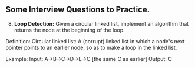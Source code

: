 ## Some Interview Questions to Practice.

<!-- 1. **Remove Dups:** Write code to remove duplicates from an unsorted linked list.

2. **Return Kth to Last:** Implement an algorithm to find the kth to last element of a singly linked list.

3. **Delete Middle Node:** Implement an algorithm to delete a node in the middle (i.e., any node but the first and last node, not necessarily the exact middle) of a singly linked list, given only access to that node.

Example:
Input: the node c from the linked list a->b->c->d->e->f
Result: nothing is returned, but the new linked list looks like a->b->d->e->f -->

<!-- 4. **Partition:** Write code to partition a linked list around a value x, such that all nodes less than x come before all nodes greater than or equal to x. If x is contained within the list, the values of x only need to be after the elements less than x (see below). The partition element x can appear anywhere in the "right partition"; it does not need to appear between the left and right partitions. -->
<!--
Example:
Input: 3->5->8->5->10->2->1 [partition = 5]
Output: 3->1->2->10->5->5->8 -->

<!-- 5. **Sum Lists:** You have numbers represented by a linked list, where each node contains a single digit. The digits are stored in reverse order, such that the 1's digit is at the head of the list. Write a function that adds the two numbers and returns the sum as a linked list.

Example:
Input: (7->1->6) + (5->9->2). That is 617 + 295.
Output: 2->1->9. That is, 912.
Follow Up:
Suppose the digits are stored in forward order. Repeat the above problem.
Example:
Input: (6->1->7) + (2->9->5). That is, 617 + 295.
Output: 9->1->2. That is, 912. -->

<!-- 6. **Palindrome:** Implement a function to check if a linked list is a palindrome. -->

<!-- 7. **Intersection:** Given two (singly) linked lists, determine if the two lists intersect. Return the intersecting node. Note that the intersection is defined based on reference, not value. That is, if the kth node of the first linked list is the exact same node (by reference) as the jth node of the second linked list, then they are intersecting. -->

8. **Loop Detection:** Given a circular linked list, implement an algorithm that returns the node at the beginning of the loop.

Definition:
Circular linked list: A (corrupt) linked list in which a node's next pointer points to an earlier node, so as to make a loop in the linked list.

Example:
Input: A->B->C->D->E->C [the same C as earlier]
Output: C
